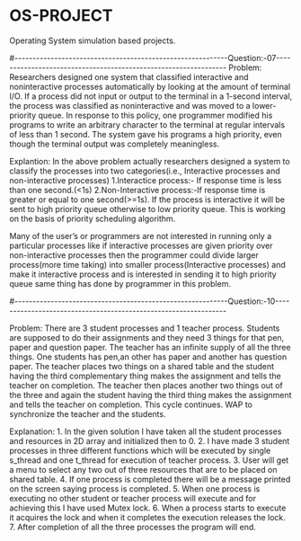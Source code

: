 # OS-PROJECT
Operating System simulation based projects.



#-----------------------------------------------------------Question:-07----------------------------------------------------------------
Problem:
       Researchers designed one system that classified interactive and noninteractive processes automatically by looking at the amount of terminal I/O. If a process did not input or output to the terminal in a 1-second interval, the process was classified as noninteractive and was moved to a lower-priority queue. In response to this policy, one programmer modified his programs to write an arbitrary character to the terminal at regular intervals of less than 1 second. The system gave his programs a high priority, even though the terminal output was completely meaningless.

Explantion:
          In the above problem actually researchers designed a system to classify the processes into two categories(i.e., Interactive processes and non-interactive processes)
1.Interactice process:- If response time is less than one second.(<1s)
2.Non-Interactive process:-If response time is greater or equal to  one second(>=1s).
If the process is interactive it will be sent to high priority queue otherwise to low priority queue. This is working on the basis of priority scheduling algorithm.

Many of the user’s or programmers are not interested in running only a particular processes like if interactive processes are given priority over non-interactive processes then the programmer could divide larger process(more time taking) into smaller process(Interactive processes) and make it interactive process and is interested in sending it to high priority queue same thing has done by programmer in this problem.





#-----------------------------------------------------------Question:-10----------------------------------------------------------------












Problem:
There are 3 student processes and 1 teacher process. Students are supposed to do their assignments and they need 3 things for that pen, paper and question paper. The teacher has an infinite supply of all the three things. One students has pen,an other has paper and another has question paper. The teacher places two things on a shared table and the student having the third complementary thing makes the assignment and tells the teacher on completion. The teacher then places another two things out of the three and again the student having the third thing makes the assignment and tells the teacher on completion. This cycle continues. WAP to synchronize the teacher and the students.



Explanation: 1. In the given solution I have taken all the student processes and resources in 2D array and initialized then to 0. 2. I have made 3 student processes in three different functions which will be executed by single s_thread and one t_thread for execution of teacher process. 3. User will get a menu to select any two out of three resources that are to be placed on shared table. 4. If one process is completed there will be a message printed on the screen saying process is completed. 5. When one process is executing no other student or teacher process will execute and for achieving this I have used Mutex lock. 6. When a process starts to execute it acquires the lock and when it completes the execution releases the lock. 7. After completion of all the three processes the program will end.
